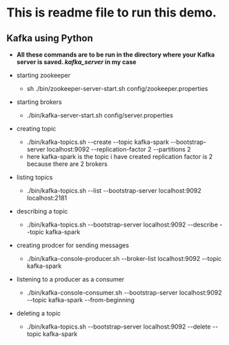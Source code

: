 # This is readme file to run this demo.

## Kafka using Python

- **All these commands are to be run in the directory where your Kafka server is saved. *kafka_server* in my case**

- starting zookeeper
  - sh ./bin/zookeeper-server-start.sh config/zookeeper.properties

- starting brokers
  - ./bin/kafka-server-start.sh config/server.properties

- creating topic
  - ./bin/kafka-topics.sh --create --topic kafka-spark  --bootstrap-server localhost:9092 --replication-factor 2 --partitions 2
  - here kafka-spark is the topic i have created replication factor is 2 because there are 2 brokers

- listing topics
  - ./bin/kafka-topics.sh --list --bootstrap-server localhost:9092 localhost:2181

- describing a topic
  - ./bin/kafka-topics.sh --bootstrap-server localhost:9092 --describe --topic kafka-spark

- creating prodcer for sending messages
  - ./bin/kafka-console-producer.sh  --broker-list localhost:9092 --topic kafka-spark

- listening to a producer as a consumer
  - ./bin/kafka-console-consumer.sh --bootstrap-server localhost:9092 --topic kafka-spark --from-beginning

- deleting a topic
  - ./bin/kafka-topics.sh --bootstrap-server localhost:9092 --delete --topic kafka-spark
